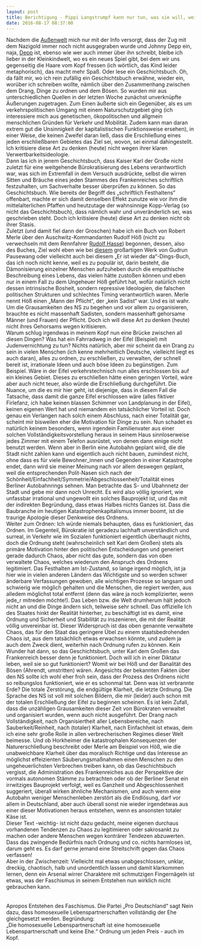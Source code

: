 ```yaml
---
layout: post
title: Berichtigung - Pippi Langstrumpf kann nur tun, was sie will, weil sie sehr viel GOLD hat
date: 2016-08-17 08:37:00
---
```


Nachdem die [Außenwelt](http://grillmoebel.github.io/2015/10/11/seventieth-post/) mich nur mit der Info versorgt, dass der Zug mit dem Nazigold immer noch nicht ausgegraben wurde und Johnny Depp ein, naja, [Depp](http://www.tmz.com/2016/08/15/johnny-depp-cuts-off-finger-amber-heard-photos/?adid=hero1) ist, ebenso wie wer auch immer über ihn schreibt, bleibe ich lieber in der Kleinkindwelt, wo es ein neues Spiel gibt, bei dem wir uns gegenseitig die Haare vom Kopf fressen (ich wörtlich, das Kind leider metaphorisch), das macht mehr Spaß. Oder lese ein Geschichtsbuch. Oh, da fällt mir, wo ich rein zufällig ein Geschichtsbuch erwähne, wieder ein, worüber ich schreiben wollte, nämlich über den Zusammenhang zwischen dem Drang, Dinge zu ordnen und dem Bösen. So wurden mir aus unterschiedlichen Quellen in der letzten Woche zunächst unverknüpfte Äußerungen zugetragen. Zum Einen äußerte sich ein Gegenüber, als es um verkehrspolitischen Umgang mit einem Naturschutzgebiet ging (ich interessiere mich aus genetischen, ökopolitischen und allgmein menschlichen Gründen für Verkehr und Mobilität. Zudem kann man daran extrem gut die Unsinnigkeit der kapitalistischen Funktionsweise ersehen), in einer Weise, die keinen Zweifel daran ließ, dass die Erschließung eines jeden erschließbaren Gebietes das Ziel sei, wovon, sei einmal dahingestellt. Ich kritisiere diese Art zu denken (heute) nicht wegen ihrer klaren Verwertbarkeitsideologie.<br>
Dann las ich in jenem Geschichtsbuch, dass Kaiser Karl der Große nicht zuletzt für eine weitgehende Bürokratisierung des Lebens verantwortlich war, was sich im Extremfall in dem Versuch ausdrückte, selbst die wirren Sitten und Bräuche eines jeden Stammes des Frankenreiches schriftlich festzuhalten, um Sachverhalte besser überprüfen zu können. So das Geschichtsbuch. Wie bereits der Begriff des „schriftlich Festhaltens“ offenbart, machte er sich damit denselben Effekt zunutze wie vor ihm die mittelalterlichen Pfaffen und heutzutage der wahnsinnige Kopp-Verlag (so nicht das Geschichtsbuch), dass nämlich wahr und unveränderlich sei, was geschrieben steht. Doch ich kritisiere (heute) diese Art zu denken nicht ob ihrer Stasis.<br>
Zuletzt (und damit fiel dann der Groschen) habe ich ein Buch von Robert Merle über den Auschwitz-Kommandanten Rudolf Höß (nicht zu verwechseln mit dem Rennfahrer [Rudolf Hasse](https://de.wikipedia.org/wiki/Rudolf_Hasse)) begonnen, dessen, also des Buches, Ziel wohl eben wie bei [diesem](http://www.lovelybooks.de/autor/Gudrun-Pausewang/Adi-Jugend-eines-Diktators-145249460-w/) großartigen Werk von Gudrun Pausewang oder vielleicht auch bei diesem „Er ist wieder da“-Dings-Buch, das ich noch nicht kenne, weil es zu populär ist, darin besteht, die Dämonisierung einzelner Menschen aufzuheben durch die empathische Beschreibung eines Lebens, das vielen hätte zustoßen können und eben nur in einem Fall zu dem Ungeheuer Höß geführt hat, wofür natürlich nicht dessen intrinsische Bosheit, sondern repressive Ideologien, die falschen politischen Strukturen und schlechtes Timing verantwortlich waren. Merle nennt Höß einen „Mann der Pflicht“, der „kein Sadist“ war. Und es ist wahr. Um die Grausamkeiten des NS zu begehen und vor allem zu organisieren, brauchte es nicht massenhaft Sadisten, sondern massenhaft gehorsame Männer (und Frauen) der Pflicht. Doch ich will diese Art zu denken (heute) nicht ihres Gehorsams wegen kritisieren.<br>
Warum schlug irgendwas in meinem Kopf nun eine Brücke zwischen all diesen Dingen? Was hat ein Fahrradweg in der Eifel (Beispiel) mit Judenvernichtung zu tun? Nichts natürlich, aber mir scheint da ein Drang zu sein in vielen Menschen (ich kenne mehrheitlich Deutsche, vielleicht liegt es auch daran), alles zu ordnen, zu erschließen, zu verwalten, der schnell bereit ist, irrationale Ideen und auch böse Ideen zu begünstigen. Zum Beispiel. Wäre in der Eifel verkehrstechnisch nun alles erschlossen bis auf ein kleines Gebiet. Dieses zu erschließen hätte einen geringen Vorteil, wäre aber auch nicht teuer, also würde die Erschließung durchgeführt. Die Nuance, um die es mir hier geht, ist diejenige, dass in diesem Fall die Tatsache, dass damit die ganze Eifel erschlossen wäre (alles fiktiver Firlefanz, ich habe keinen blassen Schimmer von Landplanung in der Eifel), keinen eigenen Wert hat und niemandem ein tatsächlicher Vorteil ist. Doch genau ein Verlangen nach solch einem Abschluss, nach einer Totalität gar, scheint mir bisweilen eher die Motivation für Dinge zu sein. Nun schadet es natürlich keinem besonders, wenn irgendein Familienvater aus einer solchen Vollständigkeitsvorstellung heraus in seinem Haus sinnloserweise jedes Zimmer mit einem Telefon ausrüstet, von denen dann einige nicht benutzt werden. Wenn aber in Berlin eine Autobahn geplant wird, die die Stadt nicht zahlen kann und eigentlich auch nicht bauen, zumindest nicht, ohne dass es für viele Bewohner\_innen und Gegenden in einer Katastrophe endet, dann wird sie meiner Meinung nach vor allem deswegen geplant, weil die entsprechenden Polit-Nasen  sich nach der Schönheit/Einfachheit/Symmetrie/Abgeschlossenheit/Totalität eines Berliner Autobahnrings sehnen. Man betrachte das S- und Ubahnnetz der Stadt und gebe mir dann noch Unrecht. Es wird also völlig ignoriert, wie unfassbar irrational und ungewollt ein solches Bauprojekt ist, und das mit der indirekten Begründung, dass etwas Halbes nichts Ganzes ist. Dass die Baubranche im heutigen Katastrophenkapitalismus immer boomt, ist die traurige Apologie dieser Denkweise des Ordnens. <br>
Weiter zum Ordnen: Ich würde niemals behaupten, dass es funktioniert, das Ordnen. Im Gegenteil, Bürokratie ist geradezu lachhaft unverständlich und surreal, in Verkehr wie im Sozialen funktioniert eigentlich überhaupt nichts, doch die Ordnung steht (wahrscheinlich seit Karl dem Großen) stets als primäre Motivation hinter den politischen Entscheidungen und generiert gerade dadurch Chaos, aber nicht das gute, sondern das von oben verwaltete Chaos, welches wiederum den Anspruch des Ordnens legitimiert. Das Festhalten am Ist-Zustand, so lange irgend möglich, ist ja hier wie in vielen anderen Ländern das Wichtigste und so werden schwer änderbare Verfassungen gewoben, alle wichtigen Prozesse so langsam und schwierig wie möglich gehalten und die Menschen, die regiert werden, aus alledem möglichst total entfernt (denn das wäre ja noch komplizierter, wenn jede\_r mitreden möchte!). Das Leben bzw. die Welt drumherum hält jedoch nicht an und die Dinge ändern sich, teilweise sehr schnell. Das offizielle Ich des Staates hinkt der Realität hinterher, zu beschäftigt ist es damit, eine Ordnung und Sicherheit und Stabilität zu inszenieren, die mit der Realität völlig unvereinbar ist. Dieser Widerspruch ist das oben genannte verwaltete Chaos, das für den Staat das geringere Übel zu einem staatsbedrohenden Chaos ist, aus dem tatsächlich etwas erwachsen könnte, und zudem ja auch dem Zweck dient, weiterhin nach Ordnung rufen zu können. Kein Wunder hat dann, so das Geschichtsbuch, unter Karl dem Großen das Frankenreich besser denn je funktioniert. Doch will ich in einer Diktatur leben, weil sie so gut funktioniert? Womit wir bei Höß und der Banalität des Bösen (Ahrendt, umstritten) wären. Angesichts der bekannten Fakten über den NS sollte ich wohl eher froh sein, dass der Prozess des Ordnens nicht so reibungslos funktioniert, wie er es schonmal tat. Denn was ist verbrannte Erde? Die totale Zerstörung, die endgültige Klarheit, die letzte Ordnung. Die Sprache des NS ist voll mit solchen Bildern, die mir (leider) auch schon mit der totalen Erschließung der Eifel zu beginnen scheinen. Es ist kein Zufall, dass die unzähligen Grausamkeiten dieser Zeit von Bürokraten verwaltet und organisiert wurden, wenn auch nicht ausgeführt. Der Drang nach Vollständigkeit, nach Organisiertheit aller Lebensbereiche, nach Sauberkeit/Reinheit, nach (totaler) Klarheit, nach Einfachheit ist etwas, dem ich eine sehr große Rolle in allen verbrecherischen Regimes dieser Welt beimesse. Und ob Horkheimer die katastrophalen Konsequenzen der Naturerschließung beschreibt oder Merle am Beispiel von Höß, wie die unabweichbare Klarheit über das moralisch Richtige und das Interesse an möglichst effeizienten Säuberungsmaßnahmen einen Menschen zu den ungeheuerlichsten Verbrechen treiben kann, ob das Geschichtsbuch vergisst, die Administration des Frankenreiches aus der Perspektive der vormals autonomen Stämme zu betrachten oder ob der Berliner Senat ein irrwitziges Bauprojekt verfolgt, weil es Ganzheit und Abgeschlossenheit suggeriert, überall wirken ähnliche Mechanismen, und auch wenn eine Autobahn weniger Menschenleben zerstört als die Endlösung, darf vor allem in Deutschland, aber auch überall sonst nie wieder irgendetwas aus einer dieser Motivationen heraus entstehen, wenn es ansonsten totaler Käse ist.<br>
Dieser Text -wichtig- ist nicht dazu gedacht, meine eigenen durchaus vorhandenen Tendenzen zu Chaos zu legitimieren oder sakrosankt zu machen oder andere Menschen wegen konträrer Tendezen abzuwerten. Dass das zwingende Bedürfnis nach Ordnung und co. nichts harmloses ist, darum geht es. Es darf gerne jemand eine Streitschrift gegen das Chaos verfassen! <br>
Aber in der Zwischenzeit: Vielleicht mal etwas unabgeschlossen, unklar, dreckig, chaotisch, halb und unordentlich lassen und damit klarkommen lernen, denn ein Arsenal wirrer Charaktere mit schmutzigen Fingernägeln ist etwas, was der Faschismus in seinem Entstehen nun wirklich nicht gebrauchen kann.<br><br><br>
Apropos Entstehen des Faschismus. Die Partei „Pro Deutschland“ sagt Nein dazu, dass homosexuelle Lebenspartnerschaften vollständig der Ehe gleichgesetzt werden. Begründung:<br> „Die homosexuelle Lebenspartnerschaft ist eine homosexuelle Lebenspartnerschaft und keine Ehe.“
Ordnung um jeden Preis - auch im Kopf.

